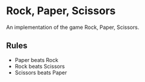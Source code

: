 # Rock, Paper, Scissors

An implementation of the game Rock, Paper, Scissors.

## Rules

- Paper beats Rock
- Rock beats Scissors
- Scissors beats Paper